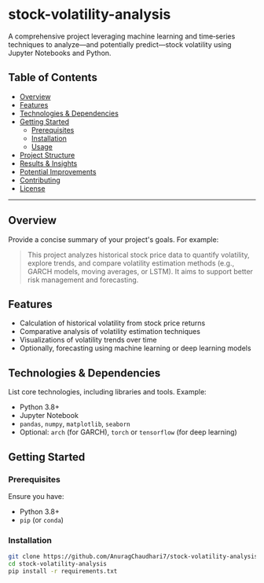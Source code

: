 # stock-volatility-analysis

A comprehensive project leveraging machine learning and time‑series techniques to analyze—and potentially predict—stock volatility using Jupyter Notebooks and Python.

##  Table of Contents
- [Overview](#overview)
- [Features](#features)
- [Technologies & Dependencies](#technologies--dependencies)
- [Getting Started](#getting‑started)
  - [Prerequisites](#prerequisites)
  - [Installation](#installation)
  - [Usage](#usage)
- [Project Structure](#project‑structure)
- [Results & Insights](#results‑--‑insights)
- [Potential Improvements](#potential‑improvements)
- [Contributing](#contributing)
- [License](#license)

---

## Overview  
Provide a concise summary of your project's goals. For example:  
>This project analyzes historical stock price data to quantify volatility, explore trends, and compare volatility estimation methods (e.g., GARCH models, moving averages, or LSTM). It aims to support better risk management and forecasting.

## Features
- Calculation of historical volatility from stock price returns
- Comparative analysis of volatility estimation techniques
- Visualizations of volatility trends over time
- Optionally, forecasting using machine learning or deep learning models

## Technologies & Dependencies  
List core technologies, including libraries and tools. Example:
- Python 3.8+
- Jupyter Notebook
- `pandas`, `numpy`, `matplotlib`, `seaborn`
- Optional: `arch` (for GARCH), `torch` or `tensorflow` (for deep learning)

## Getting Started

### Prerequisites
Ensure you have:
- Python 3.8+
- `pip` (or `conda`)

### Installation
```bash
git clone https://github.com/AnuragChaudhari7/stock‑volatility‑analysis.git
cd stock‑volatility‑analysis
pip install -r requirements.txt
